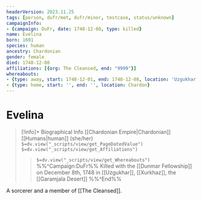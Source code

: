 ```yaml
---
headerVersion: 2023.11.25
tags: [person, dufr/met, dufr/minor, testcase, status/unknown]
campaignInfo:
- {campaign: DuFr, date: 1748-12-08, type: killed}
name: Evelina
born: 1691
species: human
ancestry: Chardonian
gender: female
died: 1748-12-08
affiliations: [{org: The Cleansed, end: "9999"}]
whereabouts:
- {type: away, start: 1748-12-01, end: 1748-12-08, location: 'Uzgukhar'}
- {type: home, start: '', end: '', location: Chardon}
---
```

# Evelina
>[!info]+ Biographical Info
> [[Chardonian Empire|Chardonian]] [[Humans|human]]  (she/her)
> `$=dv.view("_scripts/view/get_PageDatedValue")`
> `$=dv.view("_scripts/view/get_Affiliations")`
>> `$=dv.view("_scripts/view/get_Whereabouts")`
>> %%^Campaign:DuFr%% Killed with the [[Dunmar Fellowship]] on December 8th, 1748 in [[Uzgukhar]], [[Xurkhaz]], the [[Garamjala Desert]] %%^End%%

A sorcerer and a member of [[The Cleansed]].  